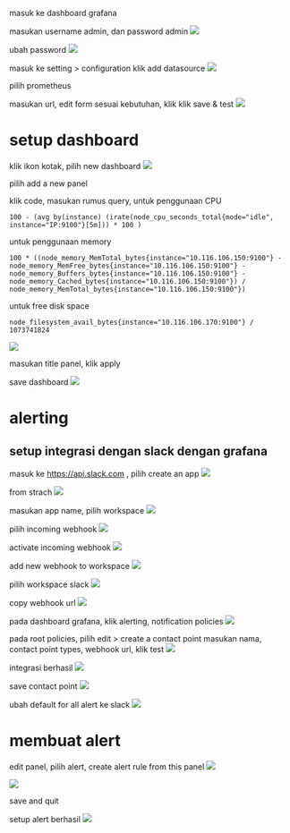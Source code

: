 masuk ke dashboard grafana

masukan username admin, dan password admin
![](.14setup_monitoring_images/ba1d670b.png)

ubah password
![](.14setup_monitoring_images/7a8528e0.png)

masuk ke setting > configuration 
klik add datasource
![](.14setup_monitoring_images/d6b8b8fe.png)

pilih prometheus

masukan url, edit form sesuai kebutuhan, klik klik save & test
![](.14setup_monitoring_images/d46b6129.png)

# setup dashboard

klik ikon kotak, pilih new dashboard
![](.14setup_monitoring_images/4a440da9.png)

pilih add a new panel

klik code, masukan rumus query, untuk penggunaan CPU
```shell
100 - (avg by(instance) (irate(node_cpu_seconds_total{mode="idle", instance="IP:9100"}[5m])) * 100 ) 
```

untuk penggunaan memory
```shell
100 * ((node_memory_MemTotal_bytes{instance="10.116.106.150:9100"} - node_memory_MemFree_bytes{instance="10.116.106.150:9100"} - node_memory_Buffers_bytes{instance="10.116.106.150:9100"} - node_memory_Cached_bytes{instance="10.116.106.150:9100"}) / node_memory_MemTotal_bytes{instance="10.116.106.150:9100"})
```

untuk free disk space
```shell
node_filesystem_avail_bytes{instance="10.116.106.170:9100"} / 1073741824
```
![](.14setup_monitoring_images/1d8b01b1.png)

masukan title panel, klik apply

save dashboard
![](.14setup_monitoring_images/1d3b25a4.png)

# alerting
## setup integrasi dengan slack dengan grafana
masuk ke https://api.slack.com , pilih create an app 
![](.14setup_monitoring_images/aaccfce0.png)

from strach
![](.14setup_monitoring_images/3d261ce8.png)

masukan app name, pilih workspace
![](.14setup_monitoring_images/e9f9eab4.png)

pilih incoming webhook
![](.14setup_monitoring_images/ddc981cc.png)

activate incoming webhook
![](.14setup_monitoring_images/c75e4496.png)

add new webhook to workspace
![](.14setup_monitoring_images/123042af.png)

pilih workspace slack
![](.14setup_monitoring_images/f919f375.png)

copy webhook url
![](.14setup_monitoring_images/546a34a4.png)

pada dashboard grafana, klik alerting, notification policies
![](.14setup_monitoring_images/3a369013.png)

pada root policies, pilih edit > create a contact point masukan nama, contact 
point types, webhook url, klik test 
![](.14setup_monitoring_images/68241b29.png)

integrasi berhasil
![](.14setup_monitoring_images/5dd347ad.png)

save contact point
![](.14setup_monitoring_images/869684d4.png)

ubah default for all alert ke slack
![](.14setup_monitoring_images/cbab3875.png)

# membuat alert
edit panel, pilih alert, create alert rule from this panel
![](.14setup_monitoring_images/2a0db2d3.png)

![](.14setup_monitoring_images/31fb6466.png)

save and quit

setup alert berhasil
![](.14setup_monitoring_images/9cd036c6.png)